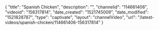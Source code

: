 {
    "title": "Spanish Chicken",
    "description": "",
    "channelid": "114661406",
    "videoid": "156317814",
    "date_created": "1521745009",
    "date_modified": "1521828787",
    "type": "captivate",
    "layout": "channelVideo",
    "url": "\/latest-videos\/spanish-chicken\/114661406-156317814"
}